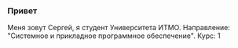 ### Привет 

Меня зовут Сергей, я студент Университета ИТМО. 
Направление: "Системное и прикладное программное обеспечение".
Курс: 1
